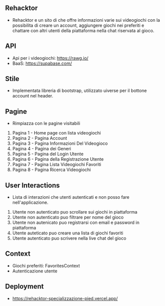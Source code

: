 ## Rehacktor

* Rehacktor e un sito di che offre informazioni varie sui videogiochi con la possibilita di creare un account, aggiungere giochi nei preferiti e chattare con altri utenti della piattaforma nella chat riservata al gioco.

## API

* Api per i videogiochi: https://rawg.io/
* BaaS: https://supabase.com/

## Stile

* Implementata libreria di bootstrap, utilizzato uiverse per il bottone account nel header.

## Pagine

* Rimpiazza con le pagine visitabili

1. Pagina 1 - Home page con lista videogiochi
2. Pagina 2 - Pagina Account
3. Pagina 3 - Pagina Informazioni Del Videogioco
4. Pagina 4 - Pagina dei Generi
5. Pagina 5 - Pagina del Login Utente
6. Pagina 6 - Pagina della Registrazione Utente
7. Pagina 7 - Pagina Lista Videogiochi Favoriti
8. Pagina 8 - Pagina Ricerca Videogiochi

## User Interactions

* Lista di interazioni che utenti autenticati e non posso fare nell'applicazione.

1. Utente non autenticato puo scrollare sui giochi in piattaforma
2. Utente non autenticato puo filtrare per nome del gioco
3. Utente non autenicato puo registrarsi con email e password in piattaforma
4. Utente auteticato puo creare una lista di giochi favoriti
5. Utente autenticato puo scrivere nella live chat del gioco

## Context

* Giochi preferiti: FavoritesContext
* Autenticazione utente

## Deployment

* https://rehacktor-specializzazione-pied.vercel.app/